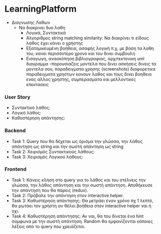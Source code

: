 # LearningPlatform


* Διαγνωσης Λαθων
	* Να διακρινει δυο λαθη
		* Λογικά, Συντακτικά 
		* Αλγοριθμος string matching similarity: Να διακρίνει τι είδους λάθος έχει κάνει ο χρήστης
		* Εξατομικευμένη βοήθεια, ασαφής λογική π.χ. με βαση τα λαθη του, κανει περισσοτερο χρονο και του δινει συμβουλη
		* Εισαγωγη, ανασκόπηση βιβλιογραφιας, αρχιτεκτονικη uml διαγραμμα  -παρουσιαζεις μοντελα που δινει ασκήσεις δινεις  τα μοντελα σου,  παραδειγματα χρησης  (screenshots) διαφορετικα παραδειγματα χρηστων κανουν λαθος και τους δινει βοηθεια ενας αλλος χρηστης, συμπερασματα και μελλοντικες επεκτασεις
		

### User Story
* Συντακτικό λάθος:
* Λογικό λάθος:
* Καθυστέρηση απάντησης:

### Backend
* Task 1: Query που θα δέχεται ως όρισμα την γλώσσα, την λάθος απάντηση ως string και την σωστή απάντηση ως string
* Task 2: Χειρισμός Συντακτικούς λάθους:
* Task 3: Χειρισμός Λογικού λάθους:

### Frontend
* Task 1: Κάνεις κλήση στο query για το λάθος και του στέλνεις την γλώσσα, την λάθος απάντηση και την σωστή απάντηση. Αποθήκευσε την απάντηση που θα πάρεις (redux).
* Task 2: Πρόβαλε την απάντηση στον interactive helper.
* Task 3: Καθυστέρηση απάντησης: Θα μετράει έναν χρόνο πχ 1 λεπτό, θα ρωτάει τον χρήστη αν θέλει βοήθεια στον interactive helper ναι ή οχι. 
* Task 4: Καθυστέρηση απάντησης: Αν ναι, θα του δίνεται ένα hint σύμφωνα με την σωστή απάντηση. Random θα εμφανίζονται κάποιες λέξεις από το query που χρειάζεται. 
